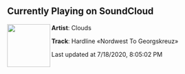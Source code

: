 ## Currently Playing on SoundCloud

[<img align="left" width="100" src="https://i1.sndcdn.com/artworks-nmRCEzRqmyPJdhYG-yjj0Xg-t50x50.jpg">](https://soundcloud.com/thisisclouds/hardline-nordwest-to-georgskreuz?in=thisisclouds/sets/arkiv3-onslaught-ash)

**Artist**: Clouds 

**Track**: Hardline «Nordwest To Georgskreuz»

Last updated at 7/18/2020, 8:05:02 PM
